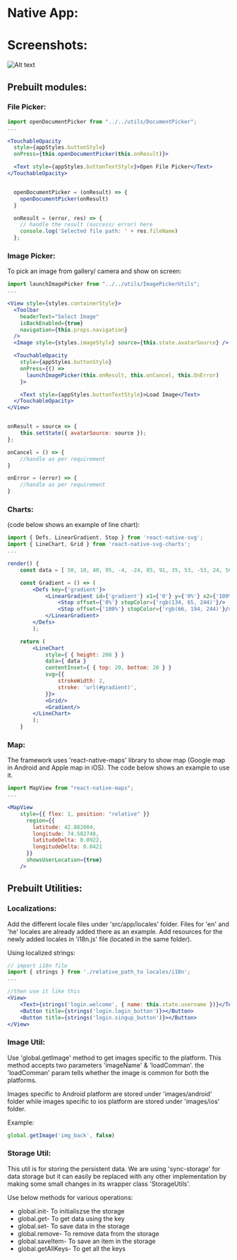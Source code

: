 # Native App:

# Screenshots:

![Alt text](./scr1.png?raw=true "Optional Title")

## Prebuilt modules:

### File Picker:

```jsx
import openDocumentPicker from "../../utils/DocumentPicker";
...

<TouchableOpacity
  style={appStyles.buttonStyle}
  onPress={this.openDocumentPicker(this.onResult)}>

  <Text style={appStyles.buttonTextStyle}>Open File Picker</Text>
</TouchableOpacity>


  openDocumentPicker = (onResult) => {
    openDocumentPicker(onResult)
  }

  onResult = (error, res) => {
    // handle the result (success/ error) here
    console.log('Selected file path: ' + res.fileName)
  };
```

### Image Picker:
To pick an image from gallery/ camera and show on screen:

```jsx
import launchImagePicker from "../../utils/ImagePickerUtils";
...

<View style={styles.containerStyle}>
  <Toolbar
    headerText="Select Image"
    isBackEnabled={true}
    navigation={this.props.navigation}
  />
  <Image style={styles.imageStyle} source={this.state.avatarSource} />

  <TouchableOpacity
    style={appStyles.buttonStyle}
    onPress={() =>
      launchImagePicker(this.onResult, this.onCancel, this.OnError)
    }>

    <Text style={appStyles.buttonTextStyle}>Load Image</Text>
  </TouchableOpacity>
</View>


onResult = source => {
    this.setState({ avatarSource: source });
};

onCancel = () => {
    //handle as per requirement
}

onError = (error) => {
    //handle as per requirement
}
```

### Charts:
(code below shows an example of line chart):

```jsx
import { Defs, LinearGradient, Stop } from 'react-native-svg';
import { LineChart, Grid } from 'react-native-svg-charts';
...

render() {
    const data = [ 50, 10, 40, 95, -4, -24, 85, 91, 35, 53, -53, 24, 50, -20, -80 ];

    const Gradient = () => (
        <Defs key={'gradient'}>
            <LinearGradient id={'gradient'} x1={'0'} y={'0%'} x2={'100%'} y2={'0%'}>
                <Stop offset={'0%'} stopColor={'rgb(134, 65, 244)'}/>
                <Stop offset={'100%'} stopColor={'rgb(66, 194, 244)'}/>
            </LinearGradient>
        </Defs>
        );

    return (
        <LineChart
            style={ { height: 200 } }
            data={ data }
            contentInset={ { top: 20, bottom: 20 } }
            svg={{
                strokeWidth: 2,
                stroke: 'url(#gradient)',
            }}>
            <Grid/>
            <Gradient/>
        </LineChart>
        );
    }
```

### Map:

The framework uses 'react-native-maps' library to show map (Google map in Android and Apple map in iOS). The code below shows an example to use it.

```jsx
import MapView from "react-native-maps";
...

<MapView
    style={{ flex: 1, position: "relative" }}
      region={{
        latitude: 42.882004,
        longitude: 74.582748,
        latitudeDelta: 0.0922,
        longitudeDelta: 0.0421
      }}
      showsUserLocation={true}
    />
```

## Prebuilt Utilities:
### Localizations:
Add the different locale files under 'src/app/locales' folder. Files for 'en' and 'he' locales are already added there as an example. Add resources for the newly added locales in 'i18n.js' file (located in the same folder).

Using localized strings:
```jsx
// import i18n file
import { strings } from './relative_path_to locales/i18n';
...

//then use it like this
<View>
    <Text>{strings('login.welcome', { name: this.state.username })}</Text>
    <Button title={strings('login.login_button')}></Button>
    <Button title={strings('login.singup_button')}></Button>
</View>

```

### Image Util:
Use 'global.getImage' method to get images specific to the platform. This method accepts two parameters 'imageName' & 'loadComman'. the 'loadComman' param tells whether the image is common for both the platforms.

Images specific to Android platform are stored under 'images/android' folder while images specific to ios platform are stored under 'images/ios' folder.

Example:
```jsx
global.getImage('img_back', false)
```

### Storage Util:
This util is for storing the persistent data. We are using 'sync-storage' for data storage but it can easily be replaced with any other implementation by making some small changes in its wrapper class 'StorageUtils'.

Use below methods for various operations:
- global.init- To initialiszse the storage
- global.get- To get data using the key
- global.set- To save data in the storage
- global.remove- To remove data from the storage
- global.saveItem- To save an item in the storage
- global.getAllKeys- To get all the keys

